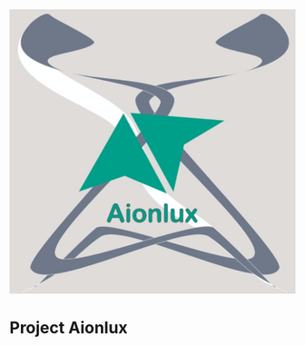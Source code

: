 <div align="center">
    <img src="https://raw.githubusercontent.com/addleonel/aionlux/main/redocs/logo.png">
</div> 

# Project Aionlux